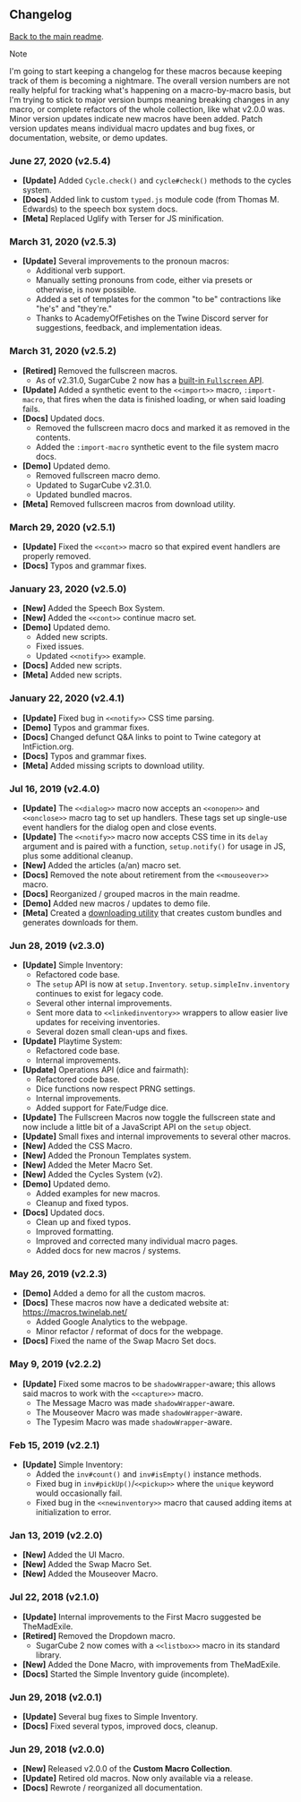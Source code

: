 ## Changelog

[Back to the main readme](./README.md).

> [!NOTE]
> I'm going to start keeping a changelog for these macros because keeping track of them is becoming a nightmare. The overall version numbers are not really helpful for tracking what's happening on a macro-by-macro basis, but I'm trying to stick to major version bumps meaning breaking changes in any macro, or complete refactors of the whole collection, like what v2.0.0 was. Minor version updates indicate new macros have been added. Patch version updates means individual macro updates and bug fixes, or documentation, website, or demo updates.

### June 27, 2020 (v2.5.4)

- **[Update]** Added `Cycle.check()` and `cycle#check()` methods to the cycles system.
- **[Docs]** Added link to custom `typed.js` module code (from Thomas M. Edwards) to the speech box system docs.
- **[Meta]** Replaced Uglify with Terser for JS minification.

### March 31, 2020 (v2.5.3)

- **[Update]** Several improvements to the pronoun macros:
  - Additional verb support.
  - Manually setting pronouns from code, either via presets or otherwise, is now possible.
  - Added a set of templates for the common "to be" contractions like "he's" and "they're."
  - Thanks to AcademyOfFetishes on the Twine Discord server for suggestions, feedback, and implementation ideas.

### March 31, 2020 (v2.5.2)

- **[Retired]** Removed the fullscreen macros. 
  - As of v2.31.0, SugarCube 2 now has a [built-in `Fullscreen` API](http://www.motoslave.net/sugarcube/2/docs/#fullscreen-api).
- **[Update]** Added a synthetic event to the `<<import>>` macro, `:import-macro`, that fires when the data is finished loading, or when said loading fails.
- **[Docs]** Updated docs.
  - Removed the fullscreen macro docs and marked it as removed in the contents.
  - Added the `:import-macro` synthetic event to the file system macro docs.
- **[Demo]** Updated demo.
  - Removed fullscreen macro demo.
  - Updated to SugarCube v2.31.0.
  - Updated bundled macros.
- **[Meta]** Removed fullscreen macros from download utility.

### March 29, 2020 (v2.5.1)

- **[Update]** Fixed the `<<cont>>` macro so that expired event handlers are properly removed.
- **[Docs]** Typos and grammar fixes.

### January 23, 2020 (v2.5.0)

- **[New]** Added the Speech Box System.
- **[New]** Added the `<<cont>>` continue macro set.
- **[Demo]** Updated demo.
  - Added new scripts.
  - Fixed issues.
  - Updated `<<notify>>` example.
- **[Docs]** Added new scripts.
- **[Meta]** Added new scripts.

### January 22, 2020 (v2.4.1)

- **[Update]** Fixed bug in `<<notify>>` CSS time parsing.
- **[Demo]** Typos and grammar fixes.
- **[Docs]** Changed defunct Q&A links to point to Twine category at IntFiction.org.
- **[Docs]** Typos and grammar fixes.
- **[Meta]** Added missing scripts to download utility.

### Jul 16, 2019 (v2.4.0)

- **[Update]** The `<<dialog>>` macro now accepts an `<<onopen>>` and `<<onclose>>` macro tag to set up handlers. These tags set up single-use event handlers for the dialog open and close events.
- **[Update]** The `<<notify>>` macro now accepts CSS time in its `delay` argument and is paired with a function, `setup.notify()` for usage in JS, plus some additional cleanup.
- **[New]** Added the articles (a/an) macro set.
- **[Docs]** Removed the note about retirement from the `<<mouseover>>` macro.
- **[Docs]** Reorganized / grouped macros in the main readme.
- **[Demo]** Added new macros / updates to demo file.
- **[Meta]** Created a [downloading utility](./download ':ignore') that creates custom bundles and generates downloads for them.

### Jun 28, 2019 (v2.3.0)

- **[Update]** Simple Inventory:  
    - Refactored code base.  
    - The `setup` API is now at `setup.Inventory`. `setup.simpleInv.inventory` continues to exist for legacy code.  
    - Several other internal improvements.  
    - Sent more data to `<<linkedinventory>>` wrappers to allow easier live updates for receiving inventories.  
    - Several dozen small clean-ups and fixes.  
- **[Update]** Playtime System:  
    - Refactored code base.  
    - Internal improvements.  
- **[Update]** Operations API (dice and fairmath):  
    - Refactored code base.  
    - Dice functions now respect PRNG settings.  
    - Internal improvements.  
    - Added support for Fate/Fudge dice.  
- **[Update]** The Fullscreen Macros now toggle the fullscreen state and now include a little bit of a JavaScript API on the `setup` object.  
- **[Update]** Small fixes and internal improvements to several other macros.  
- **[New]** Added the CSS Macro.  
- **[New]** Added the Pronoun Templates system.  
- **[New]** Added the Meter Macro Set.  
- **[New]** Added the Cycles System (v2).  
- **[Demo]** Updated demo.  
    - Added examples for new macros.  
    - Cleanup and fixed typos.  
- **[Docs]** Updated docs.  
    - Clean up and fixed typos.  
    - Improved formatting.  
    - Improved and corrected many individual macro pages.  
    - Added docs for new macros / systems.

### May 26, 2019 (v2.2.3)

- **[Demo]** Added a demo for all the custom macros.  
- **[Docs]** These macros now have a dedicated website at: https://macros.twinelab.net/  
    - Added Google Analytics to the webpage.
    - Minor refactor / reformat of docs for the webpage.
- **[Docs]** Fixed the name of the Swap Macro Set docs.

### May 9, 2019 (v2.2.2)

- **[Update]** Fixed some macros to be `shadowWrapper`-aware; this allows said macros to work with the `<<capture>>` macro.  
    - The Message Macro was made `shadowWrapper`-aware.  
    - The Mouseover Macro was made `shadowWrapper`-aware.  
    - The Typesim Macro was made `shadowWrapper`-aware.

### Feb 15, 2019 (v2.2.1)

- **[Update]** Simple Inventory:  
    - Added the `inv#count()` and `inv#isEmpty()` instance methods.  
    - Fixed bug in `inv#pickUp()`/`<<pickup>>` where the `unique` keyword would occasionally fail.  
    - Fixed bug in the `<<newinventory>>` macro that caused adding items at initialization to error.

### Jan 13, 2019 (v2.2.0)

- **[New]** Added the UI Macro.  
- **[New]** Added the Swap Macro Set.  
- **[New]** Added the Mouseover Macro.

### Jul 22, 2018 (v2.1.0)

- **[Update]** Internal improvements to the First Macro suggested be TheMadExile.  
- **[Retired]** Removed the Dropdown macro.  
    - SugarCube 2 now comes with a `<<listbox>>` macro in its standard library.
- **[New]** Added the Done Macro, with improvements from TheMadExile.  
- **[Docs]** Started the Simple Inventory guide (incomplete).

### Jun 29, 2018 (v2.0.1)

- **[Update]** Several bug fixes to Simple Inventory.  
- **[Docs]** Fixed several typos, improved docs, cleanup.

### Jun 29, 2018 (v2.0.0)

- **[New]** Released v2.0.0 of the **Custom Macro Collection**.  
- **[Update]** Retired old macros. Now only available via a release.  
- **[Docs]** Rewrote / reorganized all documentation.